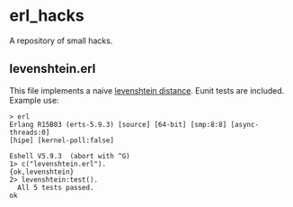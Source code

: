# erl_hacks

A repository of small hacks.

## levenshtein.erl

This file implements a naive
[levenshtein distance](https://en.wikipedia.org/wiki/Levenshtein_distance).
Eunit tests are included. Example use:

    > erl
    Erlang R15B03 (erts-5.9.3) [source] [64-bit] [smp:8:8] [async-threads:0]
    [hipe] [kernel-poll:false]

    Eshell V5.9.3  (abort with ^G)
    1> c("levenshtein.erl").
    {ok,levenshtein}
    2> levenshtein:test().
      All 5 tests passed.
    ok
